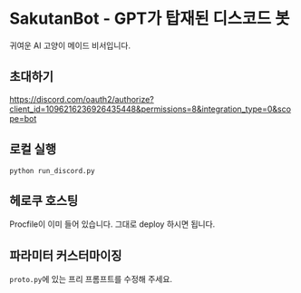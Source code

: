 # SakutanBot - GPT가 탑재된 디스코드 봇

귀여운 AI 고양이 메이드 비서입니다.

## 초대하기

https://discord.com/oauth2/authorize?client_id=1096216236926435448&permissions=8&integration_type=0&scope=bot
                                                                                                                                                                                
## 로컬 실행

 `python run_discord.py`

## 헤로쿠 호스팅

 Procfile이 이미 들어 있습니다. 그대로 deploy 하시면 됩니다.

## 파라미터 커스터마이징

`proto.py`에 있는 프리 프롬프트를 수정해 주세요.

